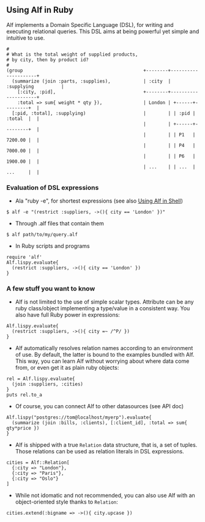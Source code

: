 ## Using Alf in Ruby

Alf implements a Domain Specific Language (DSL), for writing and executing relational queries. This DSL aims at being powerful yet simple and intuitive to use.

<pre class="theory"><code class="ruby">#                                                 
# What is the total weight of supplied products,     
# by city, then by product id?                    
#                                                 
(group                                            +--------+---------------------+
  (summarize (join :parts, :supplies),            | :city  | :supplying          |
    [:city, :pid],                                +--------+---------------------+
    :total => sum{ weight * qty }),               | London | +------+---------+  |
  [:pid, :total], :supplying)                     |        | | :pid | :total  |  |
                                                  |        | +------+---------+  |
                                                  |        | | P1   | 7200.00 |  |
                                                  |        | | P4   | 7000.00 |  |
                                                  |        | | P6   | 1900.00 |  |
                                                  | ...    | | ...  | ...     |  |
</code></pre>

### Evaluation of DSL expressions

* Ala "ruby -e", for shortest expressions (see also [Using Alf in Shell](shell/index))

<pre><code class="terminal">$ alf -e "(restrict :suppliers, ->(){ city == 'London' })"</code></pre>

* Through .alf files that contain them

<pre><code class="terminal">$ alf path/to/my/query.alf</code></pre>

* In Ruby scripts and programs

<pre><code class="ruby">require 'alf'
Alf.lispy.evaluate{
  (restrict :suppliers, ->(){ city == 'London' })
}
</code></pre>

### A few stuff you want to know

* Alf is not limited to the use of simple scalar types. Attribute can be any ruby class/object implementing a type/value in a consistent way. You also have full Ruby power in expressions:

<pre><code class="ruby">Alf.lispy.evaluate{
  (restrict :suppliers, ->(){ city =~ /^P/ })
}</code></pre>

* Alf automatically resolves relation names according to an environment of use. By default, the latter is bound to the examples bundled with Alf. This way, you can learn Alf without worrying about where data come from, or even get it as plain ruby objects:

<pre><code class="ruby">rel = Alf.lispy.evaluate{
  (join :suppliers, :cities)
}
puts rel.to_a
</code></pre>

* Of course, you can connect Alf to other datasources (see API doc)

<pre><code class="ruby">Alf.lispy("postgres://tom@localhost/myerp").evaluate{
  (summarize (join :bills, :clients), [:client_id], :total => sum{ qty*price })
}
</code></pre>

* Alf is shipped with a true `Relation` data structure, that is, a set of tuples. Those relations can be used as relation literals in DSL expressions.

<pre><code class="ruby">cities = Alf::Relation[
  {:city => "London"},
  {:city => "Paris"},
  {:city => "Oslo"}
]
</code></pre>

* While not idomatic and not recommended, you can also use Alf with an object-oriented style thanks to `Relation`:

<pre><code class="ruby">cities.extend(:bigname => ->(){ city.upcase })</code></pre>


